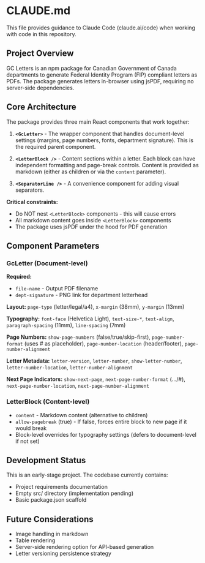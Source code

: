 # CLAUDE.md

This file provides guidance to Claude Code (claude.ai/code) when working with code in this repository.

## Project Overview

GC Letters is an npm package for Canadian Government of Canada departments to generate Federal Identity Program (FIP) compliant letters as PDFs. The package generates letters in-browser using jsPDF, requiring no server-side dependencies.

## Core Architecture

The package provides three main React components that work together:

1. **`<GcLetter>`** - The wrapper component that handles document-level settings (margins, page numbers, fonts, department signature). This is the required parent component.

2. **`<LetterBlock />`** - Content sections within a letter. Each block can have independent formatting and page-break controls. Content is provided as markdown (either as children or via the `content` parameter).

3. **`<SeparatorLine />`** - A convenience component for adding visual separators.

**Critical constraints:**
- Do NOT nest `<LetterBlock>` components - this will cause errors
- All markdown content goes inside `<LetterBlock>` components
- The package uses jsPDF under the hood for PDF generation

## Component Parameters

### GcLetter (Document-level)
**Required:**
- `file-name` - Output PDF filename
- `dept-signature` - PNG link for department letterhead

**Layout:** `page-type` (letter/legal/a4), `x-margin` (38mm), `y-margin` (13mm)

**Typography:** `font-face` (Helvetica Light), `text-size-*`, `text-align`, `paragraph-spacing` (11mm), `line-spacing` (7mm)

**Page Numbers:** `show-page-numbers` (false/true/skip-first), `page-number-format` (uses # as placeholder), `page-number-location` (header/footer), `page-number-alignment`

**Letter Metadata:** `letter-version`, `letter-number`, `show-letter-number`, `letter-number-location`, `letter-number-alignment`

**Next Page Indicators:** `show-next-page`, `next-page-number-format` (.../#), `next-page-number-location`, `next-page-number-alignment`

### LetterBlock (Content-level)
- `content` - Markdown content (alternative to children)
- `allow-pagebreak` (true) - If false, forces entire block to new page if it would break
- Block-level overrides for typography settings (defers to document-level if not set)

## Development Status

This is an early-stage project. The codebase currently contains:
- Project requirements documentation
- Empty src/ directory (implementation pending)
- Basic package.json scaffold

## Future Considerations
- Image handling in markdown
- Table rendering
- Server-side rendering option for API-based generation
- Letter versioning persistence strategy
